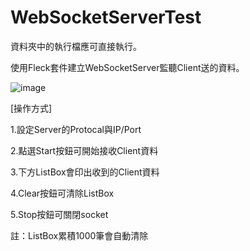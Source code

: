 # WebSocketServerTest

資料夾中的執行檔應可直接執行。

使用Fleck套件建立WebSocketServer監聽Client送的資料。
 
![image](https://github.com/harryczh/WebSocketServerTest/assets/60958740/284db7eb-b0f7-4fbb-87c0-826e5fd84396)

[操作方式]

1.設定Server的Protocal與IP/Port

2.點選Start按鈕可開始接收Client資料

3.下方ListBox會印出收到的Client資料

4.Clear按鈕可清除ListBox

5.Stop按鈕可關閉socket

註：ListBox累積1000筆會自動清除
